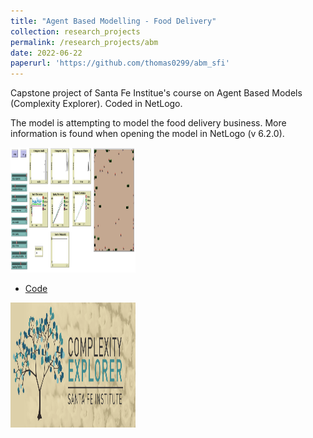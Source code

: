 ```yaml
---
title: "Agent Based Modelling - Food Delivery"
collection: research_projects
permalink: /research_projects/abm
date: 2022-06-22
paperurl: 'https://github.com/thomas0299/abm_sfi'
---
```


Capstone project of Santa Fe Institue's course on Agent Based Models (Complexity Explorer). Coded in NetLogo.

The model is attempting to model the food delivery business. More information is found when opening the model in NetLogo (v 6.2.0).


<img src="/images/netlogo.png" width="200" height="200" />


* [Code](https://github.com/thomas0299/abm_sfi)


<img src="/images/ce.png" width="200" height="200" />
